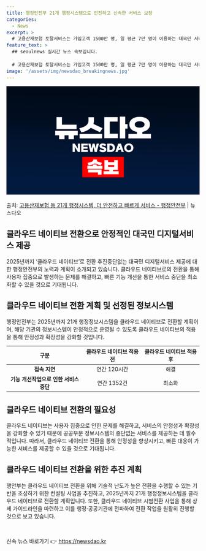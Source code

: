 ```yaml
---
title: 행정안전부 21개 행정시스템으로 안전하고 신속한 서비스 보장
categories:
  - News
excerpt: >
  # 고용산재보험 토탈서비스는 가입고객 1500만 명, 일 평균 7만 명이 이용하는 대국민 서비스로 중단없는 …
feature_text: >
  ## seoulnews 실시간 뉴스 속보입니다.

  # 고용산재보험 토탈서비스는 가입고객 1500만 명, 일 평균 7만 명이 이용하는 대국민 서비스로 중단없는 …
image: '/assets/img/newsdao_breakingnews.jpg'
---
```


![뉴스다오 속보](/assets/img/newsdao_breakingnews.jpg)

<p>출처: <a href="https://newsdao.kr/3571" rel="dofollow">고용산재보험 등 21개 행정시스템, 더 안전하고 빠르게 서비스 - 행정안전부</a> | 뉴스다오</p>

<h2 data-ke-size="size26">클라우드 네이티브 전환으로 안정적인 대국민 디지털서비스 제공</h2>
<p data-ke-size="size16">2025년까지 ‘클라우드 네이티브’로 전환 추진중단없는 대국민 디지털서비스 제공에 대한 행정안전부의 노력과 계획이 소개되고 있습니다. 클라우드 네이티브로의 전환을 통해 사용자 집중으로 발생하는 문제를 해결하고, 빠른 기능 개선을 통한 서비스 중단을 최소화할 수 있을 것으로 기대됩니다.</p>

<h2 data-ke-size="size26">클라우드 네이티브 전환 계획 및 선정된 정보시스템</h2>
<p data-ke-size="size16">행정안전부는 2025년까지 21개 행정정보시스템을 클라우드 네이티브로 전환할 계획이며, 해당 기관의 정보시스템이 안정적으로 운영될 수 있도록 클라우드 네이티브의 적용을 통해 안정성과 확장성을 강화할 것입니다.</p>

<table>
<thead>
<tr>
<th scope="col">구분</th>
<th scope="col">클라우드 네이티브 적용 전</th>
<th scope="col">클라우드 네이티브 적용 후</th>
</tr>
</thead>
<tbody>
<tr>
<td style="text-align: center; height: 17px;"><b>접속 지연</b></td>
<td style="text-align: center; height: 17px;">연간 120시간</td>
<td style="text-align: center; height: 17px;">해결</td>
</tr>
<tr>
<td style="text-align: center; height: 17px;"><b>기능 개선작업으로 인한 서비스 중단</b></td>
<td style="text-align: center; height: 17px;">연간 1352건</td>
<td style="text-align: center; height: 17px;">최소화</td>
</tr>
</tbody>
</table>

<h2 data-ke-size="size26">클라우드 네이티브 전환의 필요성</h2>
<p data-ke-size="size16">클라우드 네이티브는 사용자 집중으로 인한 문제를 해결하고, 서비스의 안정성과 확장성을 강화할 수 있기 때문에 공공부문 정보시스템의 중단없는 서비스를 제공하는 데 필수적입니다. 따라서, 클라우드 네이티브 전환을 통해 안정성을 향상시키고, 빠른 대응이 가능한 서비스를 제공할 수 있을 것으로 기대됩니다.</p>

<h2 data-ke-size="size26">클라우드 네이티브 전환을 위한 추진 계획</h2>
<p data-ke-size="size16">행안부는 클라우드 네이티브 전환을 위해 기술적 난도가 높은 전환을 수행할 수 있는 기반을 조성하기 위한 컨설팅 사업을 추진하고, 2025년까지 21개 행정정보시스템을 클라우드 네이티브로 전환할 계획입니다. 또한, 클라우드 네이티브 시범전환 사업을 통해 상세 가이드라인을 마련하고 이를 행정·공공기관에 전파하여 전환 작업을 원활히 진행할 것으로 보고 있습니다.</p>

<p data-ke-size="size16">&nbsp;</p> 

신속 뉴스 바로가기 👉 <a href="https://newsdao.kr" rel="dofollow">https://newsdao.kr</a>


